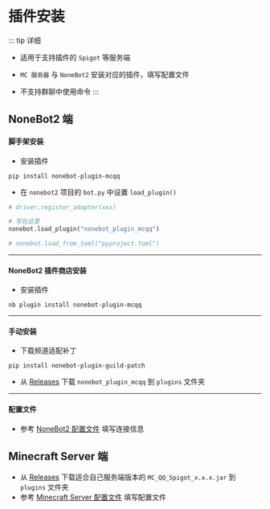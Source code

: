 # 插件安装

::: tip 详细

- 适用于支持插件的 `Spigot` 等服务端

- `MC 服务器` 与 `NoneBot2` 安装对应的插件，填写配置文件

- 不支持群聊中使用命令
  :::

## NoneBot2 端

#### 脚手架安装

- 安装插件

<CodeGroup>
  <CodeGroupItem title="pip">

```shell
pip install nonebot-plugin-mcqq
```

  </CodeGroupItem>
</CodeGroup>

- 在 `nonebot2` 项目的 `bot.py` 中设置 `load_plugin()`

```python
# driver.register_adapter(xxx)

# 写在这里
nonebot.load_plugin("nonebot_plugin_mcqq")

# nonebot.load_from_toml("pyproject.toml")
```

---

#### NoneBot2 插件商店安装

- 安装插件

<CodeGroup>
  <CodeGroupItem title="nb">

```shell
nb plugin install nonebot-plugin-mcqq
```

  </CodeGroupItem>
</CodeGroup>

---

#### 手动安装

- 下载频道适配补丁

<CodeGroup>
  <CodeGroupItem title="pip">

```shell
pip install nonebot-plugin-guild-patch
```

  </CodeGroupItem>
</CodeGroup>

- 从 [Releases](https://github.com/17TheWord/nonebot-plugin-mcqq/releases) 下载 `nonebot_plugin_mcqq` 到 `plugins` 文件夹

---

#### 配置文件

- 参考 [NoneBot2 配置文件](/mc_qq/config/#nonebot2) 填写连接信息

## Minecraft Server 端

- 从 [Releases](https://github.com/17TheWord/nonebot-plugin-mcqq/releases) 下载适合自己服务端版本的 `MC_QQ_Spigot_x.x.x.jar`
  到 `plugins` 文件夹
- 参考 [Minecraft Server 配置文件](/mc_qq/config/mcserver#minecraft-server) 填写配置文件
